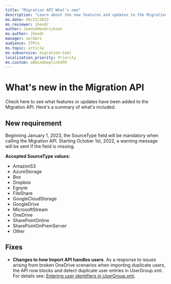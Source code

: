 ```yaml
---
title: "Migration API What's new"
description: "Learn about the new features and updates to the Migration API."
ms.date: 09/23/2022
ms.reviewer: jhendr
author: JoanneHendrickson
ms.author: jhendr
manager: serdars
audience: ITPro
ms.topic: article
ms.subservice: migration-tool
localization_priority: Priority
ms.custom: admindeeplinkSPO
---
```

# What's new in the Migration API

Check here to see what features or updates have been added to the Migration API. Here's a summary of what's included.

## New requirement

Beginning January 1, 2023, the SourceType field will be mandatory when calling the Migration API. Starting October 1st, 2022, a warning message will be sent if the field is missing.

**Accepted SourceType values:**

- AmazonS3   
- AzureStorage   
- Box 
- Dropbox   
- Egnyte   
- FileShare   
- GoogleCloudStorage   
- GoogleDrive   
- MicrosoftStream   
- OneDrive  
- SharePointOnline   
- SharePointOnPremServer    
- Other

## Fixes

- **Changes to how Import API handles users**. As a response to issues arising from broken OneDrive scenarios when importing duplicate users, the API now blocks and detect duplicate user entries in UserGroup.xml. For details see: [Entering user identifiers in UserGroup.xml](/sharepoint/dev/apis/migration-api-overview#entering-user-identifiers-in-usergroup.xml). 
